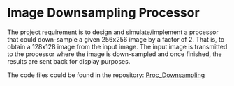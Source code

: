 # Image Downsampling Processor

The project requirement is to design and simulate/implement a processor that could down-sample a given 256x256 image by a factor of 2. That is, to obtain a 128x128 image from the input image. The input image is transmitted to the processor where the image is down-sampled and once finished, the results are sent back for display purposes.

The code files could be found in the repository: [Proc_Downsampling](https://github.com/ChaminduS/Proc_Downsampling)
